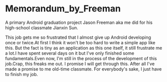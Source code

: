 # Memorandum_by_Freeman
A primary Android graduation project Jason Freeman aka me did for his high-school classmate Jianxin Sun. 

This job gets me so frustrated that I almost give up Android developing once or twice.At first I think it won't be too hard to write a simple app like this. But the fact is tiny as an application as this one itself, it still frustrate me a lot.I have spent several days on it but I've only finished some fundamentals.Even now, I'm still in the process of the development of this job.Crap, this freaks me out. I promise I will get through this. After all I've made a promise to me old-time classmate. For everybody's sake, I just have to finish my job.

